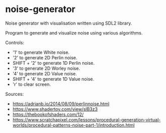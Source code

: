 # noise-generator
Noise generator with visualisation written using SDL2 library.

Program to generate and visualize noise using various algorithms.

Controls:
  - '1' to generate White noise.
  - '2' to generate 2D Perlin noise.
  - SHIFT + '2' to generate 1D Perlin noise.
  - '3' to generate 2D Worley noise.
  - '4' to generate 2D Value noise.
  - SHIFT + '4' to generate 1D Value noise.
  - 'r' to clear screen.

Sources:
  - https://adrianb.io/2014/08/09/perlinnoise.html
  - https://www.shadertoy.com/view/slB3z3
  - https://thebookofshaders.com/12/
  - https://www.scratchapixel.com/lessons/procedural-generation-virtual-worlds/procedural-patterns-noise-part-1/introduction.html
